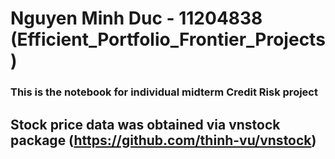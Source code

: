 # Nguyen Minh Duc - 11204838 (Efficient_Portfolio_Frontier_Projects)

### This is the notebook for individual midterm Credit Risk project

## Stock price data was obtained via vnstock package (https://github.com/thinh-vu/vnstock)
